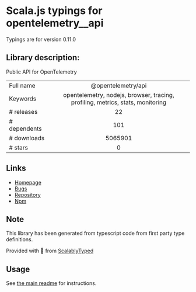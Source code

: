 
# Scala.js typings for opentelemetry__api

Typings are for version 0.11.0

## Library description:
Public API for OpenTelemetry

|                    |                 |
| ------------------ | :-------------: |
| Full name          | @opentelemetry/api |
| Keywords           | opentelemetry, nodejs, browser, tracing, profiling, metrics, stats, monitoring |
| # releases         | 22 |
| # dependents       | 101 |
| # downloads        | 5065901 |
| # stars            | 0 |

## Links
- [Homepage](https://github.com/open-telemetry/opentelemetry-js#readme)
- [Bugs](https://github.com/open-telemetry/opentelemetry-js/issues)
- [Repository](https://github.com/open-telemetry/opentelemetry-js)
- [Npm](https://www.npmjs.com/package/%40opentelemetry%2Fapi)
    


## Note
This library has been generated from typescript code from first party type definitions.

Provided with :purple_heart: from [ScalablyTyped](https://github.com/oyvindberg/ScalablyTyped)

## Usage
See [the main readme](../../readme.md) for instructions.


